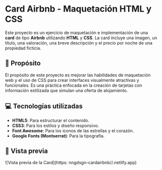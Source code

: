 # Card Airbnb - Maquetación HTML y CSS

Este proyecto es un ejercicio de maquetación e implementación de una **card** de tipo **Airbnb** utilizando **HTML** y **CSS**. La card incluye una imagen, un título, una valoración, una breve descripción y el precio por noche de una propiedad ficticia.

## 🚀 Propósito

El propósito de este proyecto es mejorar las habilidades de maquetación web y el uso de CSS para crear interfaces visualmente atractivas y funcionales. Es una práctica enfocada en la creación de tarjetas con información estilizada que simulan una oferta de alojamiento.

## 💻 Tecnologías utilizadas

- **HTML5**: Para estructurar el contenido.
- **CSS3**: Para los estilos y diseño responsivo.
- **Font Awesome**: Para los iconos de las estrellas y el corazón.
- **Google Fonts (Montserrat)**: Para la tipografía.

## 📸 Vista previa

![Vista previa de la Card](https: nngdsgn-cardairbnb//.netlify.app)
